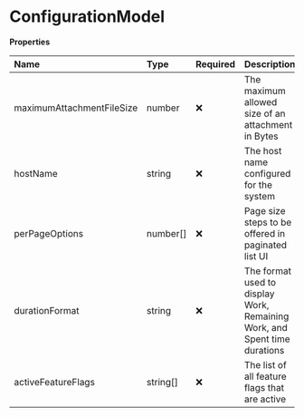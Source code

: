 # ConfigurationModel

**Properties**

| Name                      | Type     | Required | Description                                                               |
| :------------------------ | :------- | :------- | :------------------------------------------------------------------------ |
| maximumAttachmentFileSize | number   | ❌       | The maximum allowed size of an attachment in Bytes                        |
| hostName                  | string   | ❌       | The host name configured for the system                                   |
| perPageOptions            | number[] | ❌       | Page size steps to be offered in paginated list UI                        |
| durationFormat            | string   | ❌       | The format used to display Work, Remaining Work, and Spent time durations |
| activeFeatureFlags        | string[] | ❌       | The list of all feature flags that are active                             |

<!-- This file was generated by liblab | https://liblab.com/ -->
